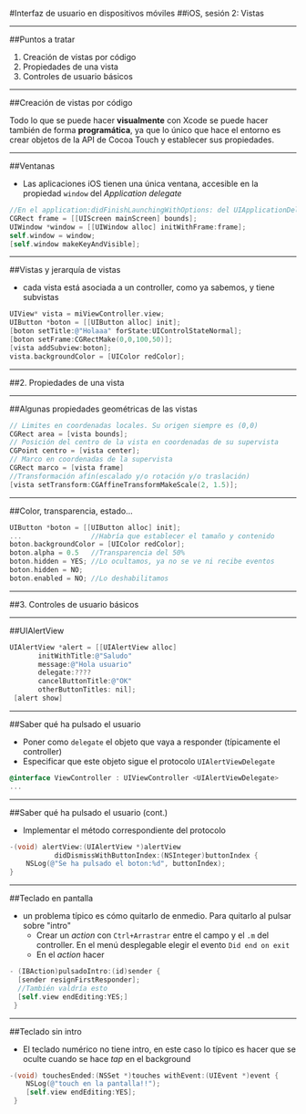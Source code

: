 #Interfaz de usuario en dispositivos móviles
##iOS, sesión 2: Vistas

---

##Puntos a tratar

1. Creación de vistas por código
2. Propiedades de una vista
3. Controles de usuario básicos

---

##Creación de vistas por código

Todo lo que se puede hacer **visualmente** con Xcode se puede hacer también de forma **programática**, ya que lo único que hace el entorno es crear objetos de la API de Cocoa Touch y establecer sus propiedades.

---

##Ventanas

- Las aplicaciones iOS tienen una única ventana, accesible en la propiedad `window` del *Application delegate*

```objectivec
//En el application:didFinishLaunchingWithOptions: del UIApplicationDelegate
CGRect frame = [[UIScreen mainScreen] bounds]; 
UIWindow *window = [[UIWindow alloc] initWithFrame:frame];
self.window = window;
[self.window makeKeyAndVisible];
```

---

##Vistas y jerarquía de vistas

- cada vista está asociada a un controller, como ya sabemos, y tiene subvistas

```objectivec
UIView* vista = miViewController.view;
UIButton *boton = [[UIButton alloc] init];
[boton setTitle:@"Holaaa" forState:UIControlStateNormal];
[boton setFrame:CGRectMake(0,0,100,50)];
[vista addSubview:boton];
vista.backgroundColor = [UIColor redColor];
```

---

##2. Propiedades de una vista


---

##Algunas propiedades geométricas de las vistas

```objectivec
// Limites en coordenadas locales. Su origen siempre es (0,0)
CGRect area = [vista bounds];    
// Posición del centro de la vista en coordenadas de su supervista
CGPoint centro = [vista center];
// Marco en coordenadas de la supervista
CGRect marco = [vista frame]
//Transformación afín(escalado y/o rotación y/o traslación)
[vista setTransform:CGAffineTransformMakeScale(2, 1.5)];
```

---

##Color, transparencia, estado...

```objectivec
UIButton *boton = [[UIButton alloc] init];
...                 //Habría que establecer el tamaño y contenido
boton.backgroundColor = [UIColor redColor];
boton.alpha = 0.5   //Transparencia del 50%
boton.hidden = YES; //Lo ocultamos, ya no se ve ni recibe eventos
boton.hidden = NO;
boton.enabled = NO; //Lo deshabilitamos
```

---

##3. Controles de usuario básicos

---

##UIAlertView

```objectivec
UIAlertView *alert = [[UIAlertView alloc]
       initWithTitle:@"Saludo"
       message:@"Hola usuario"
       delegate:????
       cancelButtonTitle:@"OK"
       otherButtonTitles: nil];
 [alert show]
```

---

##Saber qué ha pulsado el usuario

- Poner como `delegate` el objeto que vaya a responder (típicamente el controller)
- Especificar que este objeto sigue el protocolo `UIAlertViewDelegate`

```objectivec
@interface ViewController : UIViewController <UIAlertViewDelegate>
...
```

---

##Saber qué ha pulsado el usuario (cont.)

- Implementar el método correspondiente del protocolo

```objectivec
-(void) alertView:(UIAlertView *)alertView 
           didDismissWithButtonIndex:(NSInteger)buttonIndex {
    NSLog(@"Se ha pulsado el boton:%d", buttonIndex);
}
```

---

##Teclado en pantalla

- un problema típico es cómo quitarlo de enmedio. Para quitarlo al pulsar sobre "intro"
    + Crear un *action* con `Ctrl+Arrastrar` entre el campo y el `.m` del controller. En el menú desplegable elegir el evento `Did end on exit`
    + En el *action* hacer


```objectivec
- (IBAction)pulsadoIntro:(id)sender {
  [sender resignFirstResponder];
  //También valdría esto
  [self.view endEditing:YES;]
 }
```

---

##Teclado sin intro

- El teclado numérico no tiene intro, en este caso lo típico es hacer que se oculte cuando se hace *tap* en el background

```objectivec
-(void) touchesEnded:(NSSet *)touches withEvent:(UIEvent *)event {
    NSLog(@"touch en la pantalla!!");
    [self.view endEditing:YES];
 }
```

